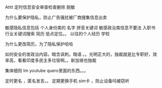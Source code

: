 Atitt 定时信息安全审查检查删除 脱敏  

为什么要保护隐私，防止广告骚扰被厂商搜集信息出卖

敏感隐私信息包括
个人身份类的  名字 拼音关键词 
敏感政治类信息不要法  入职书  行业关键词搜索  简历 
低点定位。。
以往的个人经历 学校

为什么更改简历，为了隐私保护哈哈

如何安全的发政治内容。暗含讽刺。暗语 。。光明正大的，独裁就是比专职好，效率高，看看印度多民主多垃圾啊。。新加坡也独裁

集体细则
Im  youtube quero里面的东西。。。

定时更名 ，匿名发言。。
定期更换手机 sim卡 ，防止设备吗被窃听


